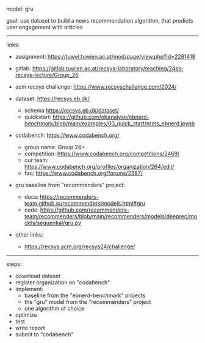 model: gru

goal: use dataset to build a news recommendation algorithm, that predicts user engagement with articles

---

links:

-   assignment: https://tuwel.tuwien.ac.at/mod/page/view.php?id=2281418

-   gitlab: https://gitlab.tuwien.ac.at/recsys-laboratory/teaching/24ss-recsys-lecture/Group_26

-   acm recsys challenge: https://www.recsyschallenge.com/2024/

-   dataset: https://recsys.eb.dk/

    -   schema https://recsys.eb.dk/dataset/
    -   quickstart: https://github.com/ebanalyse/ebnerd-benchmark/blob/main/examples/00_quick_start/nrms_ebnerd.ipynb

-   codabench: https://www.codabench.org/

    -   group name: Group 26+
    -   competition: https://www.codabench.org/competitions/2469/
    -   our team: https://www.codabench.org/profiles/organization/264/edit/
    -   faq: https://www.codabench.org/forums/2387/

-   gru baseline from "recommenders" project:

    -   docs: https://recommenders-team.github.io/recommenders/models.html#gru
    -   code: https://github.com/recommenders-team/recommenders/blob/main/recommenders/models/deeprec/models/sequential/gru.py

-   other links:

    -   https://recsys.acm.org/recsys24/challenge/

---

steps:

-   download dataset
-   register organization on "codabench"
-   implement:
    -   baseline from the "ebnerd-benchmark" projects
    -   the "gru" model from the "recommenders" project
    -   one algorithm of choice
-   optimize
-   test
-   write report
-   submit to "codabench"
